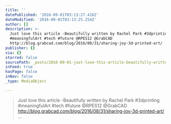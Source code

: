 ```yaml
---
title: ''
datePublished: '2016-09-01T03:13:27.416Z'
dateModified: '2016-09-01T03:13:25.254Z'
author: []
description: >-
  Just love this article -Beautifully written by Rachel Park #3dprinting
  #meaningfulArt #tech #future @RPES12 @GrabCAD
  http://blog.grabcad.com/blog/2016/08/31/sharing-joy-3d-printed-art/ ...
publisher: {}
via: {}
starred: false
sourcePath: _posts/2016-09-01-just-love-this-article-beautifully-written-by-rachel-park.md
inFeed: true
hasPage: false
inNav: false
_type: MediaObject

---
```

> Just love this article -Beautifully written by Rachel Park \#3dprinting \#meaningfulArt \#tech \#future @RPES12 @GrabCAD http://blog.grabcad.com/blog/2016/08/31/sharing-joy-3d-printed-art/ ...